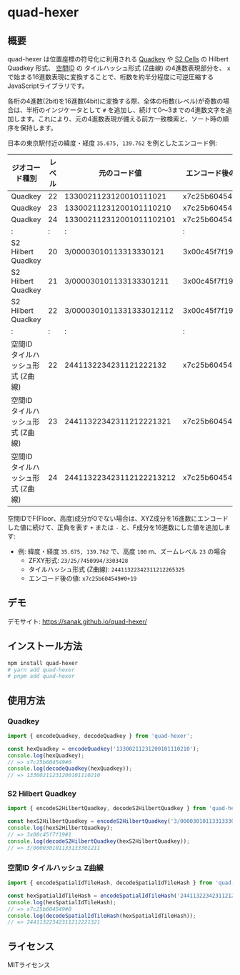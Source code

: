 # quad-hexer

## 概要

quad-hexer は位置座標の符号化に利用される [Quadkey](https://learn.microsoft.com/en-us/bingmaps/articles/bing-maps-tile-system?redirectedfrom=MSDN#tile-coordinates-and-quadkeys) や [S2 Cells](http://s2geometry.io/devguide/s2cell_hierarchy.html) の Hilbert Quadkey 形式、 [空間ID](https://github.com/spatial-id/javascript-sdk) の タイルハッシュ形式 (Z曲線) の4進数表現部分を、 `x` で始まる16進数表現に変換することで、桁数を約半分程度に可逆圧縮するJavaScriptライブラリです。

各桁の4進数(2bit)を16進数(4bit)に変換する際、全体の桁数(レベル)が奇数の場合は、半桁のインジケータとして `#` を追加し、続けて0〜3までの4進数文字を追加します。これにより、元の4進数表現が備える前方一致検索と、ソート時の順序を保持します。

日本の東京駅付近の緯度・経度 `35.675, 139.762` を例としたエンコード例:

| ジオコード種別 | レベル | 元のコード値 | エンコード後の値 |
|--------------|-------|------------|---------------|
| Quadkey | 22 | 1330021123120010111021 | x7c25b604549 |
| Quadkey | 23 | 13300211231200101110210 | x7c25b604549#0 |
| Quadkey | 24 | 133002112312001011102101 | x7c25b6045491 |
| : | : | : | : |
| S2 Hilbert Quadkey | 20 | 3/00003010113313330121 | 3x00c45f7f19 |
| S2 Hilbert Quadkey | 21 | 3/000030101133133301211 | 3x00c45f7f19#1 |
| S2 Hilbert Quadkey | 22 | 3/0000301011331333012112 | 3x00c45f7f196 |
| : | : | : | : |
| 空間ID タイルハッシュ形式 (Z曲線) | 22 | 2441132234231121222132 | x7c25b604549 |
| 空間ID タイルハッシュ形式 (Z曲線) | 23 | 24411322342311212221321 | x7c25b604549#0 |
| 空間ID タイルハッシュ形式 (Z曲線) | 24 | 244113223423112122213212 | x7c25b6045491 |

空間IDでF(Floor、高度)成分が0でない場合は、XYZ成分を16進数にエンコードした値に続けて、正負を表す `+` または `-` と、F成分を16進数にした値を追加します:
* 例: 緯度・経度 `35.675, 139.762` で、高度 `100` m、ズームレベル `23` の場合
  * ZFXY形式: `23/25/7450994/3303428`
  * タイルハッシュ形式 (Z曲線): `24411322342311212265325`
  * エンコード後の値: `x7c25b604549#0+19`

## デモ

デモサイト: https://sanak.github.io/quad-hexer/

## インストール方法

```sh
npm install quad-hexer
# yarn add quad-hexer
# pnpm add quad-hexer
```

## 使用方法

### Quadkey

```ts
import { encodeQuadkey, decodeQuadkey } from 'quad-hexer';

const hexQuadkey = encodeQuadkey('13300211231200101110210');
console.log(hexQuadkey);
// => x7c25b604549#0
console.log(decodeQuadkey(hexQuadkey));
// => 13300211231200101110210
```

### S2 Hilbert Quadkey

```ts
import { encodeS2HilbertQuadkey, decodeS2HilbertQuadkey } from 'quad-hexer';

const hexS2HilbertQuadkey = encodeS2HilbertQuadkey('3/000030101133133301211');
console.log(hexS2HilbertQuadkey);
// => 3x00c45f7f19#1
console.log(decodeS2HilbertQuadkey(hexS2HilbertQuadkey));
// => 3/000030101133133301211
```

### 空間ID タイルハッシュ Z曲線

```ts
import { encodeSpatialIdTileHash, decodeSpatialIdTileHash } from 'quad-hexer';

const hexSpatialIdTileHash = encodeSpatialIdTileHash('24411322342311212221321');
console.log(hexSpatialIdTileHash);
// => x7c25b604549#0
console.log(decodeSpatialIdTileHash(hexSpatialIdTileHash));
// => 24411322342311212221321
```

## ライセンス

MITライセンス
